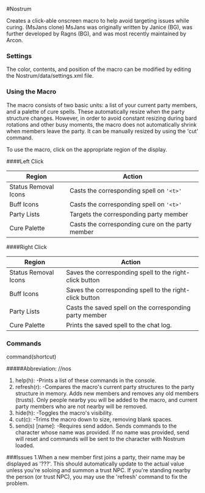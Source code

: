 #Nostrum

Creates a click-able onscreen macro to help avoid targeting issues while curing. (MsJans clone)
MsJans was originally written by Janice (BG), was further developed by Ragns (BG), and was most recently maintained by Arcon.

### Settings
The color, contents, and position of the macro can be modified by editing the Nostrum/data/settings.xml file.

### Using the Macro
The macro consists of two basic units: a list of your current party members, and a palette of cure spells. These automatically resize when the party structure changes. However, in order to avoid constant resizing during bard rotations and other busy moments, the macro does not automatically shrink when members leave the party. It can be manually resized by using the 'cut' command.

To use the macro, click on the appropriate region of the display.


####Left Click

Region | Action
------ | ------
Status Removal Icons | Casts the corresponding spell on `'<t>'`
Buff Icons | Casts the corresponding spell on `'<t>'`
Party Lists | Targets the corresponding party member
Cure Palette | Casts the corresponding cure on the party member

####Right Click

Region | Action
------ | ------
Status Removal Icons | Saves the corresponding spell to the right-click button
Buff Icons | Saves the corresponding spell to the right-click button
Party Lists | Casts the saved spell on the corresponding party member
Cure Palette | Prints the saved spell to the chat log.

### Commands

command(shortcut)

#####Abbreviation: //nos
1. help(h):
  -Prints a list of these commands in the console.
2. refresh(r):
  -Compares the macro's current party structures to the party structure in memory. Adds new members and removes any old members (trusts). Only people nearby you will be added to the macro, and current party members who are not nearby will be removed.
3. hide(h):
  -Toggles the macro's visibility.
4. cut(c):
  -Trims the macro down to size, removing blank spaces.
5. send(s) [name]: 
  -Requires send addon. Sends commands to the character whose name was provided. If no name was provided, send will reset and commands will be sent to the character with Nostrum loaded.

        
###Issues
1.When a new member first joins a party, their name may be displayed as '???'. This should automatically update to the actual value unless you're soloing and summon a trust NPC. If you're standing nearby the person (or trust NPC), you may use the 'refresh' command to fix the problem.
